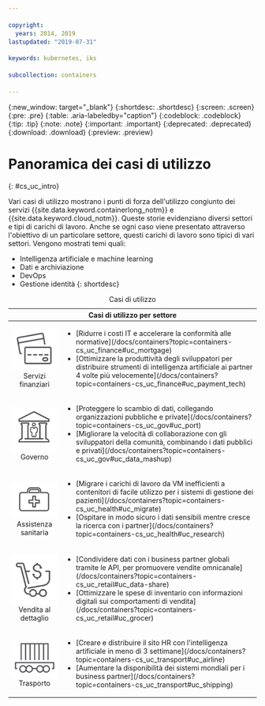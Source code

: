 ```yaml
---

copyright:
  years: 2014, 2019
lastupdated: "2019-07-31"

keywords: kubernetes, iks

subcollection: containers

---
```


{:new_window: target="_blank"}
{:shortdesc: .shortdesc}
{:screen: .screen}
{:pre: .pre}
{:table: .aria-labeledby="caption"}
{:codeblock: .codeblock}
{:tip: .tip}
{:note: .note}
{:important: .important}
{:deprecated: .deprecated}
{:download: .download}
{:preview: .preview}



# Panoramica dei casi di utilizzo
{: #cs_uc_intro}

Vari casi di utilizzo mostrano i punti di forza dell'utilizzo congiunto dei servizi {{site.data.keyword.containerlong_notm}} e {{site.data.keyword.cloud_notm}}. Queste storie evidenziano diversi settori e tipi di carichi di lavoro. Anche se ogni caso viene presentato attraverso l'obiettivo di un particolare settore, questi carichi di lavoro sono tipici di vari settori. Vengono mostrati temi quali: 
* Intelligenza artificiale e machine learning
* Dati e archiviazione
* DevOps
* Gestione identità
{: shortdesc}

<table summary="La tabella mostra i casi di utilizzo. Le righe devono essere lette da sinistra a destra, con le icone che rappresentano ciascun settore nella colonna uno e la descrizione nella colonna due.">
<caption>Casi di utilizzo</caption>
  <thead>
  <th colspan=2>Casi di utilizzo per settore</th>
  </thead>
  <tbody>
    <tr>
    <td align="center"><img src="images/finance.svg" alt="Icona di fronte e retro della carta di credito"/><br>Servizi finanziari</td>
    <td><ul>
    <li>[Ridurre i costi IT e accelerare la conformità alle normative](/docs/containers?topic=containers-cs_uc_finance#uc_mortgage)</li>
    <li>[Ottimizzare la produttività degli sviluppatori per distribuire strumenti di intelligenza artificiale ai partner 4 volte più velocemente](/docs/containers?topic=containers-cs_uc_finance#uc_payment_tech)</li>
    </ul></td>
     </tr>
     <tr>
     <td align="center"><img src="images/gov.svg" alt="Icona di edificio governativo con gente dentro"/><br>Governo</td>
     <td><ul>
    <li>[Proteggere lo scambio di dati, collegando organizzazioni pubbliche e private](/docs/containers?topic=containers-cs_uc_gov#uc_port)</li>
     <li>[Migliorare la velocità di collaborazione con gli sviluppatori della comunità, combinando i dati pubblici e privati](/docs/containers?topic=containers-cs_uc_gov#uc_data_mashup)</li></ul></td>
      </tr>
    <tr>
      <td align="center"><img src="images/health.svg" alt="Icona di borsa medica"/><br>Assistenza sanitaria</td>
      <td><ul>
     <li>[Migrare i carichi di lavoro da VM inefficienti a contenitori di facile utilizzo per i sistemi di gestione dei pazienti](/docs/containers?topic=containers-cs_uc_health#uc_migrate)</li>
      <li>[Ospitare in modo sicuro i dati sensibili mentre cresce la ricerca con i partner](/docs/containers?topic=containers-cs_uc_health#uc_research)</li>
      </ul></td>
      </tr>
      <tr>
         <td align="center"><img src="images/retail.svg" alt="Icona di carrello degli acquisti con il simbolo di valuta"/><br>Vendita al dettaglio</td>
         <td><ul>
        <li>[Condividere dati con i business partner globali tramite le API, per promuovere vendite omnicanale](/docs/containers?topic=containers-cs_uc_retail#uc_data-share)</li>
         <li>[Ottimizzare le spese di inventario con informazioni digitali sui comportamenti di vendita](/docs/containers?topic=containers-cs_uc_retail#uc_grocer)</li>
              </ul></td>
          </tr>
      <tr>
       <td align="center"><img src="images/transport.svg" alt="Icona di vagone ferroviario con contenitori"/><br>Trasporto</td>
           <td><ul>
          <li>[Creare e distribuire il sito HR con l'intelligenza artificiale in meno di 3 settimane](/docs/containers?topic=containers-cs_uc_transport#uc_airline)</li>
           <li>[Aumentare la disponibilità dei sistemi mondiali per i business partner](/docs/containers?topic=containers-cs_uc_transport#uc_shipping)</li></ul></td>
      </tr>
  </tbody>
  </table>
